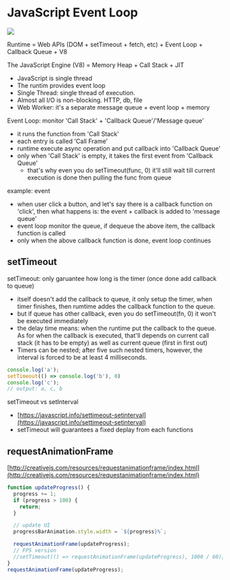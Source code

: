 # JavaScript Event Loop

![](https://cdn-images-1.medium.com/max/800/1*4lHHyfEhVB0LnQ3HlhSs8g.png)

Runtime = Web APIs \(DOM + setTimeout + fetch, etc\) + Event Loop + Callback Queue + V8

The JavaScript Engine \(V8\) = Memory Heap + Call Stack + JIT

* JavaScript is single thread
* The runtim provides event loop
* Single Thread: single thread of execution.
* Almost all I/O is non-blocking. HTTP, db, file
* Web Worker: it's a separate message queue + event loop + memory

Event Loop: monitor 'Call Stack' + 'Callback Queue'/'Message queue'

* it runs the function from 'Call Stack'
* each entry is called 'Call Frame'
* runtime execute async operation and put callback into 'Callback Queue'
* only when 'Call Stack' is empty, it takes the first event from 'Callback Queue'
  * that's why even you do setTimeout\(func, 0\) it'll still wait till current execution is done then pulling the func from queue

example: event

* when user click a button, and let's say there is a callback function on 'click', then what happens is: the event + callback is added to 'message queue'
* event loop monitor the queue, if dequeue the above item, the callback function is called
* only when the above callback function is done, event loop continues

## setTimeout

setTimeout: only garuantee how long is the timer \(once done add callback to queue\)

* itself doesn't add the callback to queue, it only setup the timer, when timer finishes, then rumtime addes the callback function to the queue.
* but if queue has other callback, even you do setTimeout\(fn, 0\) it won't be executed immediately
* the delay time means: when the runtime put the callback to the queue. As for when the callback is executed, that'll depends on current call stack \(it has to be empty\) as well as current queue \(first in first out\)
* Timers can be nested; after five such nested timers, however, the interval is forced to be at least 4 milliseconds.

```javascript
console.log('a');
setTimeout(() => console.log('b'), 0)
console.log('c');
// output: a, c, b
```

setTimeout vs setInterval

* [https://javascript.info/settimeout-setinterval](https://javascript.info/settimeout-setinterval)
* setTimeout will guarantees a fixed deplay from each functions

## requestAnimationFrame

[http://creativejs.com/resources/requestanimationframe/index.html](http://creativejs.com/resources/requestanimationframe/index.html)

```javascript
function updateProgress() {
  progress += 1;
  if (progress > 100) {
    return;
  }

  // update UI
  progressBarAnimation.style.width = `${progress}%`;

  requestAnimationFrame(updateProgress);
  // FPS version
  //setTimeout(() => requestAnimationFrame(updateProgress), 1000 / 60); // 15 FPS
}
requestAnimationFrame(updateProgress);
```

